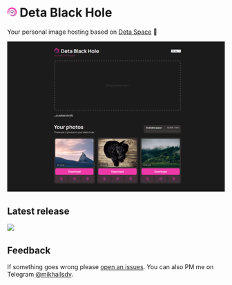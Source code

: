 # <img src="./frontend/public/android-chrome-192x192.png" height="22" /> Deta Black Hole

Your personal image hosting based on [Deta Space](https://deta.space/) 🚀

![image](./preview.png)

## Latest release

[<img src="https://user-images.githubusercontent.com/39059391/200036419-eb2984e1-8a15-4eac-ad5a-e8ab196caee4.png" height="50"/>](https://alpha.deta.space/discovery/@mikhailsdv/black_hole-3kf)

## Feedback

If something goes wrong please [open an issues](https://github.com/mikhailsdv/deta-black-hole/issues/new). You can also PM me on Telegram [@mikhailsdv](https://t.me/mikhailsdv).
